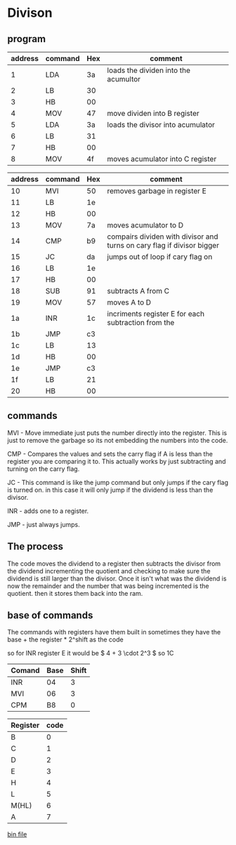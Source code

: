 # Divison

## program
| address | command | Hex |comment|
-----|--------|-------|---
1|LDA|3a| loads the dividen into the acumultor
2|LB|30|
3|HB|00|
4|MOV|47| move dividen into B register
5|LDA|3a| loads the divisor into acumulator
6|LB|31|
7|HB|00|
8|MOV|4f| moves acumulator into C register

| address | command | Hex | comment|
-----|--------|-------|----
10|MVI|50| removes garbage in register E
11|LB|1e| 
12|HB|00|
13|MOV|7a| moves acumulator to D
14|CMP|b9| compairs dividen with divisor and turns on cary flag if divisor bigger
15|JC|da| jumps out of loop if cary flag on
16|LB|1e|
17|HB|00|
18|SUB|91| subtracts A from C
19|MOV|57| moves A to D
1a|INR|1c| incriments register E for each subtraction from the 
1b|JMP|c3|
1c|LB|13|
1d|HB|00|
1e|JMP|c3|
1f|LB|21|
20|HB|00|

## commands

MVI - Move immediate just puts the number directly into the register. This is just to remove the garbage so its not embedding the numbers into the code.

CMP - Compares the values and sets the carry flag if A is less than the register you are comparing it to. This actually works by just subtracting and turning on the carry flag.

JC - This command is like the jump command but only jumps if the cary flag is turned on. in this case it will only jump if the dividend is less than the divisor.

INR - adds one to a register.

JMP - just always jumps.

## The process

The code moves the dividend to a register then subtracts the divisor from the dividend incrementing the quotient and checking to make sure the dividend is still larger than the divisor. Once it isn't what was the dividend is now the remainder and the number that was being incremented is the quotient. then it stores them back into the ram.

## base of commands

The commands with registers have them built in sometimes they have the base + the register * 2^shift as the code

so for INR register E it would be $ 4 + 3  \cdot  2^3 $  so 1C

|Comand|Base|Shift
---|----|--
INR|04|3
MVI|06|3
CPM|B8|0

Register|code
----|----
B|0
C|1
D|2
E|3
H|4
L|5
M(HL)|6
A|7


[bin file](https://github.com/alexhamill/CSC215/blob/main/binfiles/division.bin)